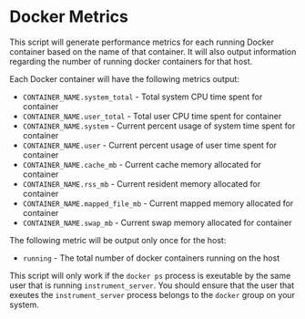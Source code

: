 # Docker Metrics

This script will generate performance metrics for each running Docker container based on the name of that container. It will also output information regarding the number of running docker containers for that host.

Each Docker container will have the following metrics output:

* `CONTAINER_NAME.system_total` - Total system CPU time spent for container
* `CONTAINER_NAME.user_total` - Total user CPU time spent for container
* `CONTAINER_NAME.system` - Current percent usage of system time spent for container
* `CONTAINER_NAME.user` - Current percent usage of user time spent for container
* `CONTAINER_NAME.cache_mb` - Current cache memory allocated for container
* `CONTAINER_NAME.rss_mb` - Current resident memory allocated for container
* `CONTAINER_NAME.mapped_file_mb` - Current mapped memory allocated for container
* `CONTAINER_NAME.swap_mb` - Current swap memory allocated for container

The following metric will be output only once for the host:

* `running` - The total number of docker containers running on the host

This script will only work if the `docker ps` process is exeutable by the same user that is running `instrument_server`. You should ensure that the user that exeutes the `instrument_server` process belongs to the `docker` group on your system.
